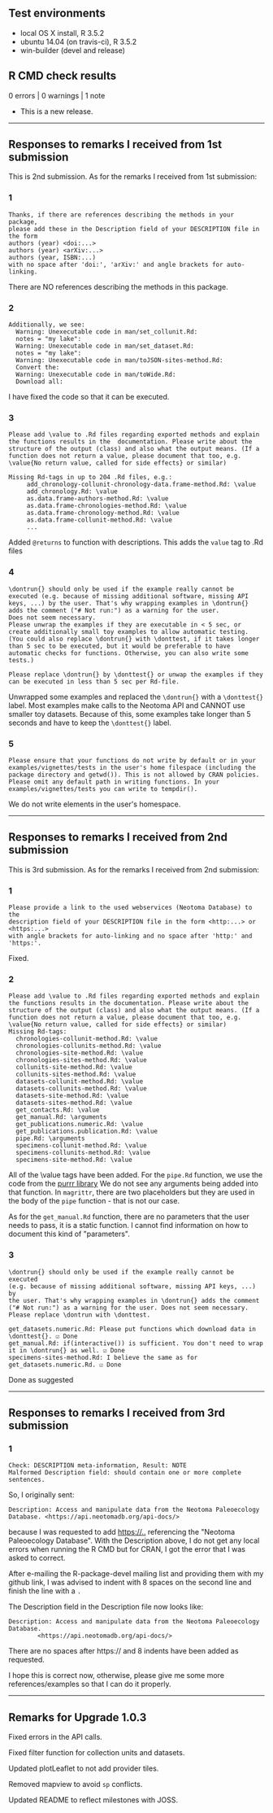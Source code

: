 ## Test environments
* local OS X install, R 3.5.2
* ubuntu 14.04 (on travis-ci), R 3.5.2
* win-builder (devel and release)

## R CMD check results

0 errors | 0 warnings | 1 note

* This is a new release.

-----

## Responses to remarks I received from 1st submission

This is 2nd submission. As for the remarks I received from 1st submission: 

### 1

    Thanks, if there are references describing the methods in your package, 
    please add these in the Description field of your DESCRIPTION file in 
    the form
    authors (year) <doi:...>
    authors (year) <arXiv:...>
    authors (year, ISBN:...)
    with no space after 'doi:', 'arXiv:' and angle brackets for auto-linking.

There are NO references describing the methods in this package. 

### 2

    Additionally, we see:
      Warning: Unexecutable code in man/set_collunit.Rd:
      notes = "my lake":
      Warning: Unexecutable code in man/set_dataset.Rd:
      notes = "my lake":
      Warning: Unexecutable code in man/toJSON-sites-method.Rd:
      Convert the: 
      Warning: Unexecutable code in man/toWide.Rd:
      Download all:

I have fixed the code so that it can be executed.


### 3

    Please add \value to .Rd files regarding exported methods and explain the functions results in the  documentation. Please write about the structure of the output (class) and also what the output means. (If a function does not return a value, please document that too, e.g. \value{No return value, called for side effects} or similar)
```
Missing Rd-tags in up to 204 .Rd files, e.g.:
     add_chronology-collunit-chronology-data.frame-method.Rd: \value
     add_chronology.Rd: \value
     as.data.frame-authors-method.Rd: \value
     as.data.frame-chronologies-method.Rd: \value
     as.data.frame-chronology-method.Rd: \value
     as.data.frame-collunit-method.Rd: \value
     ...
```
Added `@returns` to function with descriptions. This adds the `value` tag to .Rd files

### 4

    \dontrun{} should only be used if the example really cannot be executed (e.g. because of missing additional software, missing API keys, ...) by the user. That's why wrapping examples in \dontrun{} adds the comment ("# Not run:") as a warning for the user.
    Does not seem necessary.
    Please unwrap the examples if they are executable in < 5 sec, or create additionally small toy examples to allow automatic testing.
    (You could also replace \dontrun{} with \donttest, if it takes longer than 5 sec to be executed, but it would be preferable to have automatic checks for functions. Otherwise, you can also write some tests.)

    Please replace \dontrun{} by \donttest{} or unwap the examples if they 
    can be executed in less than 5 sec per Rd-file.
    
Unwrapped some examples and replaced the `\dontrun{}` with a `\donttest{}` label. Most examples make calls to the Neotoma API and CANNOT use smaller toy datasets. Because of this, some examples take longer than 5 seconds and have to keep the `\donttest{}` label.


### 5

    Please ensure that your functions do not write by default or in your examples/vignettes/tests in the user's home filespace (including the package directory and getwd()). This is not allowed by CRAN policies.
    Please omit any default path in writing functions. In your examples/vignettes/tests you can write to tempdir().
    
We do not write elements in the user's homespace.

-----

## Responses to remarks I received from 2nd submission

This is 3rd submission. As for the remarks I received from 2nd submission: 

### 1

    Please provide a link to the used webservices (Neotoma Database) to the 
    description field of your DESCRIPTION file in the form <http:...> or <https:...>
    with angle brackets for auto-linking and no space after 'http:' and
    'https:'.
    
Fixed.

### 2

    Please add \value to .Rd files regarding exported methods and explain 
    the functions results in the documentation. Please write about the 
    structure of the output (class) and also what the output means. (If a
    function does not return a value, please document that too, e.g.
    \value{No return value, called for side effects} or similar)
    Missing Rd-tags:
      chronologies-collunit-method.Rd: \value
      chronologies-collunits-method.Rd: \value
      chronologies-site-method.Rd: \value
      chronologies-sites-method.Rd: \value
      collunits-site-method.Rd: \value
      collunits-sites-method.Rd: \value
      datasets-collunit-method.Rd: \value
      datasets-collunits-method.Rd: \value
      datasets-site-method.Rd: \value
      datasets-sites-method.Rd: \value
      get_contacts.Rd: \value
      get_manual.Rd: \arguments
      get_publications.numeric.Rd: \value
      get_publications.publication.Rd: \value
      pipe.Rd: \arguments
      specimens-collunit-method.Rd: \value
      specimens-collunits-method.Rd: \value
      specimens-site-method.Rd: \value

All of the \value tags have been added. For the `pipe.Rd` function, we use the code from the [purrr library](https://github.com/tidyverse/purrr/blob/3b5add2db99a35ec1392ad23dc021b7ccadbbbbb/R/reexport-pipe.R)
We do not see any arguments being added into that function. In `magrittr`, there are two placeholders but they are used in the body of the `pipe` function - that is not our case.

As for the `get_manual.Rd` function, there are no parameters that the user needs to pass, it is a static function. I cannot find information on how to document this kind of "parameters".

### 3

    \dontrun{} should only be used if the example really cannot be executed
    (e.g. because of missing additional software, missing API keys, ...) by
    the user. That's why wrapping examples in \dontrun{} adds the comment
    ("# Not run:") as a warning for the user. Does not seem necessary.
    Please replace \dontrun with \donttest.
    
    get_datasets.numeric.Rd: Please put functions which download data in
    \donttest{}. ☑ Done
    get_manual.Rd: if(interactive()) is sufficient. You don't need to wrap
    it in \dontrun{} as well. ☑ Done
    specimens-sites-method.Rd: I believe the same as for 
    get_datasets.numeric.Rd. ☑ Done
    
Done as suggested

-----

## Responses to remarks I received from 3rd submission

### 1

    Check: DESCRIPTION meta-information, Result: NOTE
    Malformed Description field: should contain one or more complete sentences.

So, I originally sent:
```
Description: Access and manipulate data from the Neotoma Paleoecology Database. <https://api.neotomadb.org/api-docs/>
```
because I was requested to add <https://..> referencing the "Neotoma Paleoecology Database". 
With the Description above, I do not get any local errors when running the R CMD but for CRAN, I got the error that I was asked to correct.

After e-mailing the R-package-devel mailing list and providing them with my github link, I was advised to indent with 8 spaces on the second line and finish the line with a `.`

The Description field in the Description file now looks like:

```
Description: Access and manipulate data from the Neotoma Paleoecology Database. 
        <https://api.neotomadb.org/api-docs/>
```

There are no spaces after https:// and 8 indents have been added as requested.

I hope this is correct now, otherwise, please give me some more references/examples so that I can do it properly.

-----

## Remarks for Upgrade 1.0.3

Fixed errors in the API calls.

Fixed filter function for collection units and datasets.

Updated plotLeaflet to not add provider tiles.

Removed mapview to avoid `sp` conflicts.

Updated README to reflect milestones with JOSS.